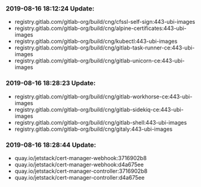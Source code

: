 ### 2019-08-16 18:12:24 Update:

- registry.gitlab.com/gitlab-org/build/cng/cfssl-self-sign:443-ubi-images
- registry.gitlab.com/gitlab-org/build/cng/alpine-certificates:443-ubi-images
- registry.gitlab.com/gitlab-org/build/cng/kubectl:443-ubi-images
- registry.gitlab.com/gitlab-org/build/cng/gitlab-task-runner-ce:443-ubi-images
- registry.gitlab.com/gitlab-org/build/cng/gitlab-unicorn-ce:443-ubi-images
### 2019-08-16 18:28:23 Update:

- registry.gitlab.com/gitlab-org/build/cng/gitlab-workhorse-ce:443-ubi-images
- registry.gitlab.com/gitlab-org/build/cng/gitlab-sidekiq-ce:443-ubi-images
- registry.gitlab.com/gitlab-org/build/cng/gitlab-shell:443-ubi-images
- registry.gitlab.com/gitlab-org/build/cng/gitaly:443-ubi-images
### 2019-08-16 18:28:44 Update:

- quay.io/jetstack/cert-manager-webhook:3716902b8
- quay.io/jetstack/cert-manager-webhook:d4a675ee
- quay.io/jetstack/cert-manager-controller:3716902b8
- quay.io/jetstack/cert-manager-controller:d4a675ee
